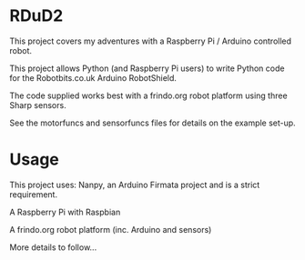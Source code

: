 RDuD2
=====

This project covers my adventures with a Raspberry Pi / Arduino controlled robot.

This project allows Python (and Raspberry Pi users) to write Python code for the Robotbits.co.uk Arduino RobotShield.

The code supplied works best with a frindo.org robot platform using three Sharp sensors. 

See the motorfuncs and sensorfuncs files for details on the example set-up. 

Usage
=====

This project uses:
Nanpy, an Arduino Firmata project and is a strict requirement.

A Raspberry Pi with Raspbian 

A frindo.org robot platform (inc. Arduino and sensors)


More details to follow...
